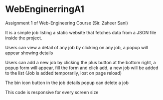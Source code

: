 # WebEnginerringA1
Assignment 1 of Web-Engineering Course (Sir. Zaheer Sani)

It is a simple job listing a static website that fetches data from a JSON file inside the project.

Users can view a detail of any job by clicking on any job, a popup will appear showing details

Users can add a new job by clicking the plus button at the bottom right, a popup form will appear, fill the form and click add, a new job will be added to the list
(Job is added temporarily, lost on page reload)

The bin icon button in the job details popup can delete a job

 This code is responsive for every screen size
